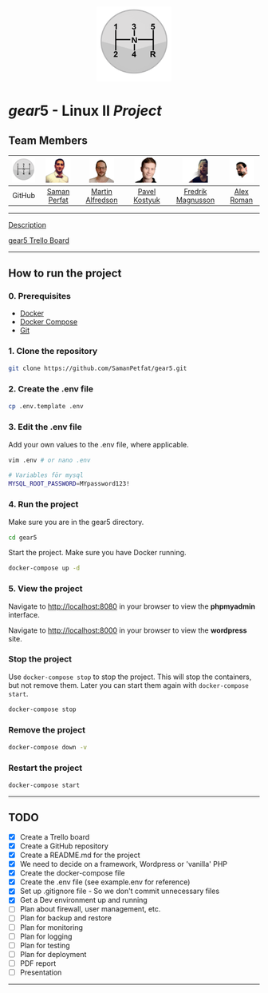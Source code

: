 <p align="center">
    <img src="img/stick-shift.png" width="150" height="150">
</p>

# *gear*5 - Linux II *Project*

## Team Members

| <img src="img/stick-shift.png" width="50" height="50"> | <img src="img/Saman_Petfat.png" width="50" height="50"> | <img src="img/Martin_Alfredson.png" width="50" height="50"> | <img src="img/Pavel_Kostyuk.png" width="50" height="50"> | <img src="img/Fredrik_Magnusson_no_bg.png" width="50" height="50"> | <img src="img/Alex_Roman.png" width="50" height="50"> |
| :---: | :---: | :---: | :---: | :---: | :---: |
| GitHub | [Saman Perfat](https://github.com/SamanPetfat) | [Martin Alfredson](https://github.com/maal2202) | [Pavel Kostyuk](https://github.com/PavelKostyuk) | [Fredrik Magnusson](https://github.com/mindriddler) | [Alex Roman](https://github.com/AlexRoman777) |

---

[Description](assignment.md)

[gear5 Trello Board](https://trello.com/b/HF9T6NHr/gear5)

---

## How to run the project

### 0. Prerequisites

- [Docker](https://docs.docker.com/get-docker/)
- [Docker Compose](https://docs.docker.com/compose/install/)
- [Git](https://git-scm.com/downloads)

### 1. Clone the repository

```bash
git clone https://github.com/SamanPetfat/gear5.git
```

### 2. Create the .env file

```bash
cp .env.template .env
```

### 3. Edit the .env file

Add your own values to the .env file, where applicable.

```bash
vim .env # or nano .env
```

```bash
# Variables för mysql
MYSQL_ROOT_PASSWORD=MYpassword123!            
```

### 4. Run the project

Make sure you are in the gear5 directory.

```bash
cd gear5
```

Start the project. Make sure you have Docker running.

```bash
docker-compose up -d
```

### 5. View the project

Navigate to [http://localhost:8080](http://localhost:8080) in your browser to view the **phpmyadmin** interface.

Navigate to [http://localhost:8000](http://localhost:8000) in your browser to view the **wordpress** site.

### Stop the project

Use `docker-compose stop` to stop the project. This will stop the containers, but not remove them. Later you can start them again with `docker-compose start`.

```bash
docker-compose stop
```

### Remove the project

```bash
docker-compose down -v
```

### Restart the project

```bash
docker-compose start
```

---

## TODO

- [x] Create a Trello board
- [x] Create a GitHub repository
- [x] Create a README.md for the project
- [x] We need to decide on a framework, Wordpress or 'vanilla' PHP
- [x] Create the docker-compose file
- [x] Create the .env file (see example.env for reference)
- [x] Set up .gitignore file - So we don't commit unnecessary files
- [x] Get a Dev environment up and running
- [ ] Plan about firewall, user management, etc.
- [ ] Plan for backup and restore
- [ ] Plan for monitoring
- [ ] Plan for logging
- [ ] Plan for testing
- [ ] Plan for deployment
- [ ] PDF report
- [ ] Presentation

---
